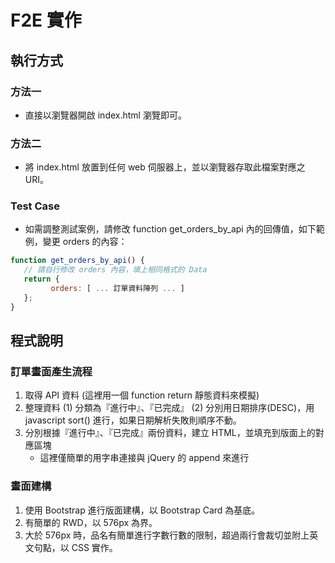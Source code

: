 # F2E 實作

## 執行方式

### 方法一 
   - 直接以瀏覽器開啟 index.html 瀏覽即可。

### 方法二
   - 將 index.html 放置到任何 web 伺服器上，並以瀏覽器存取此檔案對應之 URI。

### Test Case

   - 如需調整測試案例，請修改 function get_orders_by_api 內的回傳值，如下範例，變更 orders 的內容：

```javascript
function get_orders_by_api() {
   // 請自行修改 orders 內容，填上相同格式的 Data
   return {
         orders: [ ... 訂單資料陣列 ... ]
   };
}
```

## 程式說明

### 訂單畫面產生流程
1. 取得 API 資料 (這裡用一個 function return 靜態資料來模擬)
2. 整理資料
   (1) 分類為『進行中』、『已完成』
   (2) 分別用日期排序(DESC)，用 javascript sort() 進行，如果日期解析失敗則順序不動。
3. 分別根據『進行中』、『已完成』兩份資料，建立 HTML，並填充到版面上的對應區塊
   - 這裡僅簡單的用字串連接與 jQuery 的 append 來進行

### 畫面建構
1. 使用 Bootstrap 進行版面建構，以 Bootstrap Card 為基底。
2. 有簡單的 RWD，以 576px 為界。
3. 大於 576px 時，品名有簡單進行字數行數的限制，超過兩行會裁切並附上英文句點，以 CSS 實作。
